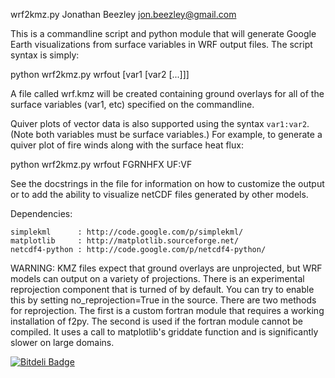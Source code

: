 wrf2kmz.py
Jonathan Beezley <jon.beezley@gmail.com>

This is a commandline script and python module that will generate
Google Earth visualizations from surface variables in WRF output 
files.  The script syntax is simply:

python wrf2kmz.py wrfout [var1 [var2 [...]]]

A file called wrf.kmz will be created containing ground overlays
for all of the surface variables (var1, etc) specified on the
commandline.  

Quiver plots of vector data is also supported using the syntax `var1:var2`.
(Note both variables must be surface variables.)  For example, to generate
a quiver plot of fire winds along with the surface heat flux:

python wrf2kmz.py wrfout FGRNHFX UF:VF

See the docstrings in the file for information on how to customize the output
or to add the ability to visualize netCDF files generated by other models.

Dependencies:

    simplekml      : http://code.google.com/p/simplekml/
    matplotlib     : http://matplotlib.sourceforge.net/
    netcdf4-python : http://code.google.com/p/netcdf4-python/

WARNING:  KMZ files expect that ground overlays are unprojected, but
WRF models can output on a variety of projections.  There is an experimental
reprojection component that is turned of by default.  You can try
to enable this by setting no_reprojection=True in the source.  There
are two methods for reprojection.  The first is a custom fortran module
that requires a working installation of f2py.  The second is used if
the fortran module cannot be compiled.  It uses a call to matplotlib's
griddate function and is significantly slower on large domains.

[![Bitdeli Badge](https://d2weczhvl823v0.cloudfront.net/jbeezley/wrf2kmz/trend.png)](https://bitdeli.com/free "Bitdeli Badge")
